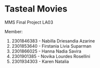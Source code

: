 # Tasteal Movies

MMS Final Project LA03

Member:
1.  2301846383  -   Nabilla Driesandia Azarine
2.  2301853640  -   Firstania Livia Suparman
3.  2301866025  -   Hanna Nadia Savira
4.  2301901385  -   Novika Lourdes Rosellini
5.  2301934303  -   Karen Natalia
